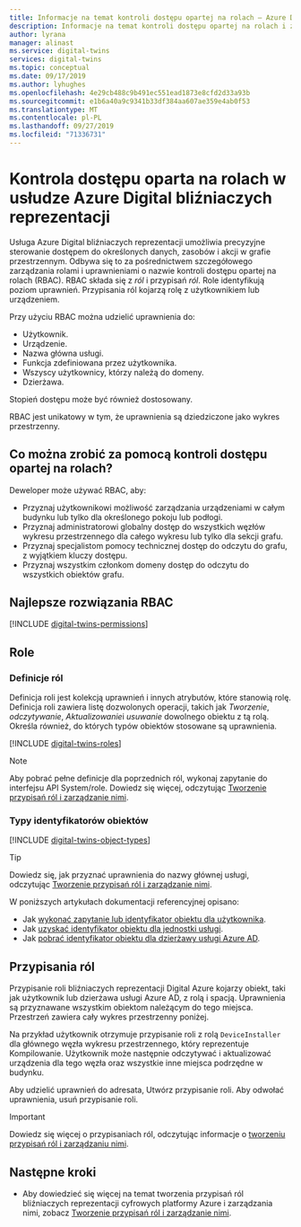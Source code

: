 ```yaml
---
title: Informacje na temat kontroli dostępu opartej na rolach — Azure Digital bliźniaczych reprezentacji | Microsoft Docs
description: Informacje na temat kontroli dostępu opartej na rolach i zarządzania uprawnieniami w usłudze Azure Digital bliźniaczych reprezentacji.
author: lyrana
manager: alinast
ms.service: digital-twins
services: digital-twins
ms.topic: conceptual
ms.date: 09/17/2019
ms.author: lyhughes
ms.openlocfilehash: 4e29cb488c9b491ec551ead1873e8cfd2d33a93b
ms.sourcegitcommit: e1b6a40a9c9341b33df384aa607ae359e4ab0f53
ms.translationtype: MT
ms.contentlocale: pl-PL
ms.lasthandoff: 09/27/2019
ms.locfileid: "71336731"
---
```

# <a name="role-based-access-control-in-azure-digital-twins"></a>Kontrola dostępu oparta na rolach w usłudze Azure Digital bliźniaczych reprezentacji

Usługa Azure Digital bliźniaczych reprezentacji umożliwia precyzyjne sterowanie dostępem do określonych danych, zasobów i akcji w grafie przestrzennym. Odbywa się to za pośrednictwem szczegółowego zarządzania rolami i uprawnieniami o nazwie kontroli dostępu opartej na rolach (RBAC). RBAC składa się z _ról_ i przypisań _ról_. Role identyfikują poziom uprawnień. Przypisania ról kojarzą rolę z użytkownikiem lub urządzeniem.

Przy użyciu RBAC można udzielić uprawnienia do:

- Użytkownik.
- Urządzenie.
- Nazwa główna usługi.
- Funkcja zdefiniowana przez użytkownika.
- Wszyscy użytkownicy, którzy należą do domeny.
- Dzierżawa.

Stopień dostępu może być również dostosowany.

RBAC jest unikatowy w tym, że uprawnienia są dziedziczone jako wykres przestrzenny.

## <a name="what-can-i-do-with-rbac"></a>Co można zrobić za pomocą kontroli dostępu opartej na rolach?

Deweloper może używać RBAC, aby:

- Przyznaj użytkownikowi możliwość zarządzania urządzeniami w całym budynku lub tylko dla określonego pokoju lub podłogi.
- Przyznaj administratorowi globalny dostęp do wszystkich węzłów wykresu przestrzennego dla całego wykresu lub tylko dla sekcji grafu.
- Przyznaj specjalistom pomocy technicznej dostęp do odczytu do grafu, z wyjątkiem kluczy dostępu.
- Przyznaj wszystkim członkom domeny dostęp do odczytu do wszystkich obiektów grafu.

## <a name="rbac-best-practices"></a>Najlepsze rozwiązania RBAC

[!INCLUDE [digital-twins-permissions](../../includes/digital-twins-rbac-best-practices.md)]

## <a name="roles"></a>Role

### <a name="role-definitions"></a>Definicje ról

Definicja roli jest kolekcją uprawnień i innych atrybutów, które stanowią rolę. Definicja roli zawiera listę dozwolonych operacji, takich jak *Tworzenie*, *odczytywanie*, *Aktualizowanie*i *usuwanie* dowolnego obiektu z tą rolą. Określa również, do których typów obiektów stosowane są uprawnienia.

[!INCLUDE [digital-twins-roles](../../includes/digital-twins-roles.md)]

>[!NOTE]
> Aby pobrać pełne definicje dla poprzednich ról, wykonaj zapytanie do interfejsu API System/role.
> Dowiedz się więcej, odczytując [Tworzenie przypisań ról i zarządzanie nimi](./security-create-manage-role-assignments.md#retrieve-all-roles).

### <a name="object-identifier-types"></a>Typy identyfikatorów obiektów

[!INCLUDE [digital-twins-object-types](../../includes/digital-twins-object-id-types.md)]

>[!TIP]
> Dowiedz się, jak przyznać uprawnienia do nazwy głównej usługi, odczytując [Tworzenie przypisań ról i zarządzanie nimi](./security-create-manage-role-assignments.md#grant-permissions-to-your-service-principal).

W poniższych artykułach dokumentacji referencyjnej opisano:

- Jak [wykonać zapytanie lub identyfikator obiektu dla użytkownika](https://docs.microsoft.com/powershell/module/azuread/get-azureaduser?view=azureadps-2.0).
- Jak [uzyskać identyfikator obiektu dla jednostki usługi](https://docs.microsoft.com/powershell/module/az.resources/get-azadserviceprincipal).
- Jak [pobrać identyfikator obiektu dla dzierżawy usługi Azure AD](../active-directory/develop/quickstart-create-new-tenant.md).

## <a name="role-assignments"></a>Przypisania ról

Przypisanie roli bliźniaczych reprezentacji Digital Azure kojarzy obiekt, taki jak użytkownik lub dzierżawa usługi Azure AD, z rolą i spacją. Uprawnienia są przyznawane wszystkim obiektom należącym do tego miejsca. Przestrzeń zawiera cały wykres przestrzenny poniżej.

Na przykład użytkownik otrzymuje przypisanie roli z rolą `DeviceInstaller` dla głównego węzła wykresu przestrzennego, który reprezentuje Kompilowanie. Użytkownik może następnie odczytywać i aktualizować urządzenia dla tego węzła oraz wszystkie inne miejsca podrzędne w budynku.

Aby udzielić uprawnień do adresata, Utwórz przypisanie roli. Aby odwołać uprawnienia, usuń przypisanie roli.

>[!IMPORTANT]
> Dowiedz się więcej o przypisaniach ról, odczytując informacje o [tworzeniu przypisań ról i zarządzaniu nimi](./security-create-manage-role-assignments.md).

## <a name="next-steps"></a>Następne kroki

- Aby dowiedzieć się więcej na temat tworzenia przypisań ról bliźniaczych reprezentacji cyfrowych platformy Azure i zarządzania nimi, zobacz [Tworzenie przypisań ról i zarządzanie nimi](./security-create-manage-role-assignments.md).